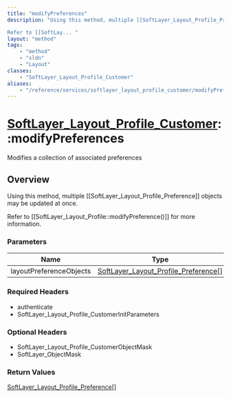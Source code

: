 ```yaml
---
title: "modifyPreferences"
description: "Using this method, multiple [[SoftLayer_Layout_Profile_Preference]] objects may be updated at once. 

Refer to [[SoftLay... "
layout: "method"
tags:
    - "method"
    - "sldn"
    - "Layout"
classes:
    - "SoftLayer_Layout_Profile_Customer"
aliases:
    - "/reference/services/softlayer_layout_profile_customer/modifyPreferences"
---
```

# [SoftLayer_Layout_Profile_Customer](/reference/services/SoftLayer_Layout_Profile_Customer)::modifyPreferences

Modifies a collection of associated preferences


## Overview 
Using this method, multiple [[SoftLayer_Layout_Profile_Preference]] objects may be updated at once. 

Refer to [[SoftLayer_Layout_Profile::modifyPreference()]] for more information. 

### Parameters 
|Name | Type | Description |
| --- | --- | --- |
|layoutPreferenceObjects| <a href='/reference/datatypes/SoftLayer_Layout_Profile_Preference'>SoftLayer_Layout_Profile_Preference[] </a>| |


### Required Headers
* authenticate
* SoftLayer_Layout_Profile_CustomerInitParameters

### Optional Headers
* SoftLayer_Layout_Profile_CustomerObjectMask
* SoftLayer_ObjectMask

### Return Values
<a href='/reference/datatypes/SoftLayer_Layout_Profile_Preference'>SoftLayer_Layout_Profile_Preference[] </a>

